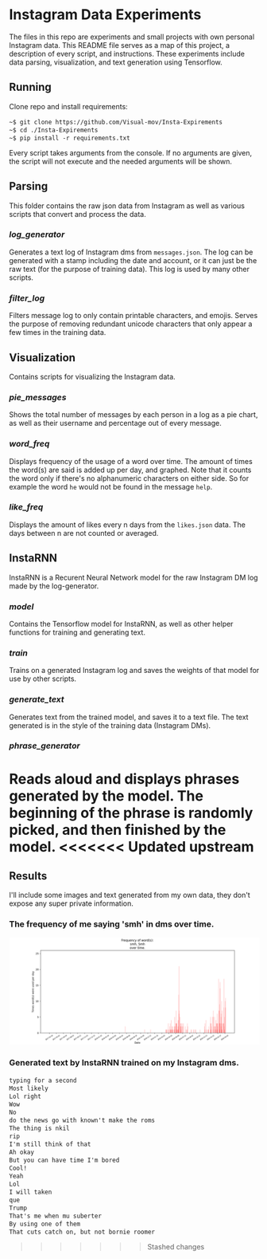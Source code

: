 # Instagram Data Experiments
The files in this repo are experiments and small projects with own personal Instagram data. This README file serves as a map of this project, a description of every script, and instructions. These experiments include data parsing, visualization, and text generation using Tensorflow.

## Running
Clone repo and install requirements:
```
~$ git clone https://github.com/Visual-mov/Insta-Expirements
~$ cd ./Insta-Expirements
~$ pip install -r requirements.txt
```

Every script takes arguments from the console. If no arguments are given, the script will not execute and the needed arguments will be shown.

## Parsing
This folder contains the raw json data from Instagram as well as various scripts that convert and process the data.

### *log_generator*
Generates a text log of Instagram dms from `messages.json`. The log can be generated with a stamp including the date and account, or it can just be the raw text (for the purpose of training data). This log is used by many other scripts.

### *filter_log*
Filters message log to only contain printable characters, and emojis. Serves the purpose of removing redundant unicode characters that only appear a few times in the training data.

## Visualization
Contains scripts for visualizing the Instagram data.

### *pie_messages*
Shows the total number of messages by each person in a log as a pie chart, as well as their username and percentage out of every message.

### *word_freq*
Displays frequency of the usage of a word over time. The amount of times the word(s) are said is added up per day, and graphed. Note that it counts the word only if there's no alphanumeric characters on either side. So for example the word `he` would not be found in the message `help`.

### *like_freq*
Displays the amount of likes every n days from the `likes.json` data. The days between n are not counted or averaged.

## InstaRNN
InstaRNN is a Recurent Neural Network model for the raw Instagram DM log made by the log-generator.

### *model*
Contains the Tensorflow model for InstaRNN, as well as other helper functions for training and generating text.

### *train*
Trains on a generated Instagram log and saves the weights of that model for use by other scripts.

### *generate_text*
Generates text from the trained model, and saves it to a text file. The text generated is in the style of the training data (Instagram DMs).

### *phrase_generator*
Reads aloud and displays phrases generated by the model. The beginning of the phrase is randomly picked, and then finished by the model.
<<<<<<< Updated upstream
=======

## Results
I'll include some images and text generated from my own data, they don't expose any super private information.

### The frequency of me saying 'smh' in dms over time.
![asdf](Smh.png)

### Generated text by InstaRNN trained on my Instagram dms.
```
typing for a second
Most likely
Lol right
Wow
No
do the news go with known't make the roms
The thing is nkil
rip
I'm still think of that
Ah okay
But you can have time I'm bored
Cool!
Yeah
Lol
I will taken
que
Trump
That's me when mu suberter
By using one of them
That cuts catch on, but not bornie roomer
```
>>>>>>> Stashed changes
